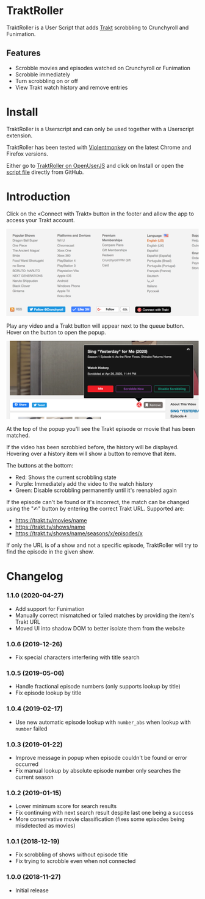 # TraktRoller

TraktRoller is a User Script that adds [Trakt](trakt.tv) scrobbling to Crunchyroll and Funimation.

## Features

* Scrobble movies and episodes watched on Crunchyroll or Funimation
* Scrobble immediately
* Turn scrobbling on or off
* View Trakt watch history and remove entries

# Install

TraktRoller is a Userscript and can only be used together with a Userscript extension.

TraktRoller has been tested with [Violentmonkey](https://violentmonkey.github.io) on the latest Chrome and Firefox versions.

Either go to [TraktRoller on OpenUserJS](https://openuserjs.org/scripts/sttz/TraktRoller) and click on Install or open the [script file](./dist/TraktRoller.user.js?raw=true) directly from GitHub.

# Introduction

Click on the «Connect with Trakt» button in the footer and allow the app to access your Trakt account.

<img src="./screenshots/connect.png" width="683" alt="Connect Button Screenshot" />

Play any video and a Trakt button will appear next to the queue button. Hover on the button to open the popup.

<img src="./screenshots/popup.png" width="789" alt="Trakt Popup Screenshot" />

At the top of the popup you'll see the Trakt episode or movie that has been matched.

If the video has been scrobbled before, the history will be displayed. Hovering over a history item will show a button to remove that item.

The buttons at the bottom:
- Red: Shows the current scrobbling state
- Purple: Immediately add the video to the watch history
- Green: Disable scrobbling permanently until it's reenabled again

If the episode can't be found or it's incorrect, the match can be changed using the "✍︎" button by entering the correct Trakt URL. Supported are:
- https://trakt.tv/movies/name
- https://trakt.tv/shows/name
- https://trakt.tv/shows/name/seasons/x/episodes/x

If only the URL is of a show and not a specific episode, TraktRoller will try to find the episode in the given show.

# Changelog

### 1.1.0 (2020-04-27)

- Add support for Funimation
- Manually correct mismatched or failed matches by providing the item's Trakt URL
- Moved UI into shadow DOM to better isolate them from the website

### 1.0.6 (2019-12-26)

- Fix special characters interfering with title search

### 1.0.5 (2019-05-06)

- Handle fractional episode numbers (only supports lookup by title)
- Fix episode lookup by title

### 1.0.4 (2019-02-17)

- Use new automatic episode lookup with `number_abs` when lookup with `number` failed

### 1.0.3 (2019-01-22)

- Improve message in popup when episode couldn't be found or error occurred
- Fix manual lookup by absolute episode number only searches the current season

### 1.0.2 (2019-01-15)

- Lower minimum score for search results
- Fix continuing with next search result despite last one being a success
- More conservative movie classification (fixes some episodes being misdetected as movies)

### 1.0.1 (2018-12-19)

- Fix scrobbling of shows without episode title
- Fix trying to scrobble even when not connected

### 1.0.0 (2018-11-27)

- Initial release
